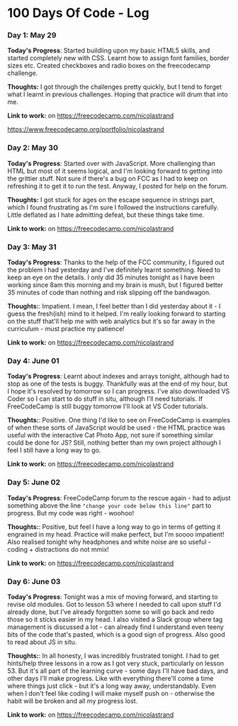 # 100 Days Of Code - Log

### Day 1: May 29

**Today's Progress**: Started buildling upon my basic HTML5 skills, and started completely new with CSS. Learnt how to assign font families, border sizes etc. Created checkboxes and radio boxes on the freecodecamp challenge.

**Thoughts:** I got through the challenges pretty quickly, but I tend to forget what I learnt in previous challenges. Hoping that practice will drum that into me.

**Link to work:** on https://freecodecamp.com/nicolastrand

https://www.freecodecamp.org/portfolio/nicolastrand

### Day 2: May 30

**Today's Progress**: Started over with JavaScript. More challenging than HTML but most of it seems logical, and I'm looking forward to getting into the grittier stuff. Not sure if there's a bug on FCC as I had to keep on refreshing it to get it to run the test. Anyway, I posted for help on the forum.


**Thoughts:** I got stuck for ages on the escape sequence in strings part, which I found frustrating as I'm sure I followed the instructions carefully. Little deflated as I hate admitting defeat, but these things take time.

**Link to work:** on https://freecodecamp.com/nicolastrand

### Day 3: May 31

**Today's Progress**: Thanks to the help of the FCC community, I figured out the problem I had yesterday and I've definitely learnt something. Need to keep an eye on the details. I only did 35 minutes tonight as I have been working since 8am this morning and my brain is mush, but I figured better 35 minutes of code than nothing and risk slipping off the bandwagon.

**Thoughts:**: Impatient. I mean, I feel better than I did yesterday about it - I guess the fresh(ish) mind to it helped. I'm really looking forward to starting on the stuff that'll help me with web analytics but it's so far away in the curriculum - must practice my patience!

**Link to work:** on https://freecodecamp.com/nicolastrand

### Day 4: June 01

**Today's Progress**: Learnt about indexes and arrays tonight, although had to stop as one of the tests is buggy. Thankfully was at the end of my hour, but I hope it's resolved by tomorrow so I can progress. I've also downloaded VS Coder so I can start to do stuff in situ, although I'll need tutorials. If FreeCodeCamp is still buggy tomorrow I'll look at VS Coder tutorials.

**Thoughts:**: Positive. One thing I'd like to see on FreeCodeCamp is examples of when these sorts of JavaScript would be used - the HTML practice was useful with the interactive Cat Photo App, not sure if something similar could be done for JS? Still, nothing better than my own project although I feel I still have a long way to go.

**Link to work:** on https://freecodecamp.com/nicolastrand

### Day 5: June 02

**Today's Progress**: FreeCodeCamp forum to the rescue again - had to adjust something above the line `"change your code below this line"` part to progress. But my code was right - woohoo!

**Thoughts:**: Positive, but feel I have a long way to go in terms of getting it engrained in my head. Practice will make perfect, but I'm soooo impatient! Also realised tonight why headphones and white noise are so useful - coding + distractions do not mmix!

**Link to work:** on https://freecodecamp.com/nicolastrand


### Day 6: June 03

**Today's Progress**: Tonight was a mix of moving forward, and starting to revise old modules. Got to lesson 53 where I needed to call upon stuff I'd already done, but I've already forgotten some so will go back and redo those so it sticks easier in my head. I also visited a Slack group where tag management is discussed a lot - can already find I understand even teeny bits of the code that's pasted, which is a good sign of progress. Also good to read about JS in situ.

**Thoughts:**: In all honesty, I was incredibly frustrated tonight. I had to get hints/help three lessons in a row as I got very stuck, particularly on lesson 53. But it's all part of the learning curve - some days I'll have bad days, and other days I'll make progress. Like with everything there'll come a time where things just click - but it's a long way away, understandably. Even when I don't feel like coding I will make myself push on - otherwise the habit will be broken and all my progress lost. 

**Link to work:** on https://freecodecamp.com/nicolastrand
